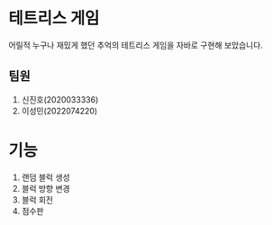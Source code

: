 테트리스 게임
=========
어릴적 누구나 재밌게 했던 추억의 테트리스 게임을 자바로 구현해 보았습니다.  

팀원
-----
1. 신진호(2020033336)
2. 이성민(2022074220)

# 기능
1. 랜덤 블럭 생성
2. 블럭 방향 변경
3. 블럭 회전
4. 점수판
